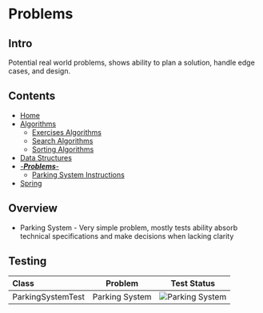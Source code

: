 # Problems

## Intro
Potential real world problems, shows ability to plan a solution, handle edge cases, and design.

## Contents
* [Home](/)
* [Algorithms](/core/src/main/java/org/algomonster/algorithms)
  * [Exercises Algorithms](/core/src/main/java/org/algomonster/algorithms/exercises)
  * [Search Algorithms](/core/src/main/java/org/algomonster/algorithms/search)
  * [Sorting Algorithms](/core/src/main/java/org/algomonster/algorithms/sort)
* [Data Structures](/core/src/main/java/org/algomonster/datastructures)
* [-***Problems***-](/core/src/main/java/org/algomonster/problems)
  * [Parking System Instructions](/core/src/main/java/org/algomonster/problems/instructions/ParkingSystem.md)
* [Spring](/spring-integration/src/main/java/org/algomonster/spring)

## Overview

* Parking System - Very simple problem, mostly tests ability absorb technical specifications and make decisions when lacking clarity

## Testing
| Class             |    Problem     |                                                                                                      Test Status                                                                                                       |
|:------------------|:--------------:|:----------------------------------------------------------------------------------------------------------------------------------------------------------------------------------------------------------------------:|
| ParkingSystemTest | Parking System | ![Parking System](https://img.shields.io/endpoint?url=https://raw.githubusercontent.com/LearningRiven/AlgorithmPractice/ci-stats/test-badges/ParkingSystemTest.json&logo=junit5&label=Tests%20Passing&labelColor=gray) |
